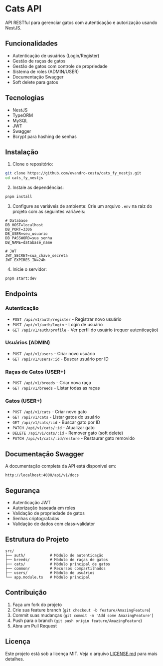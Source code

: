 # Cats API

API RESTful para gerenciar gatos com autenticação e autorização usando NestJS.

## Funcionalidades

- Autenticação de usuários (Login/Register)
- Gestão de raças de gatos
- Gestão de gatos com controle de propriedade
- Sistema de roles (ADMIN/USER)
- Documentação Swagger
- Soft delete para gatos

## Tecnologias

- NestJS
- TypeORM
- MySQL
- JWT
- Swagger
- Bcrypt para hashing de senhas

## Instalação

1. Clone o repositório:
```bash
git clone https://github.com/evandro-costa/cats_fy_nestjs.git
cd cats_fy_nestjs
```

2. Instale as dependências:
```bash
pnpm install
```

3. Configure as variáveis de ambiente:
Crie um arquivo `.env` na raiz do projeto com as seguintes variáveis:
```
# Database
DB_HOST=localhost
DB_PORT=3306
DB_USER=seu_usuario
DB_PASSWORD=sua_senha
DB_NAME=database_name

# JWT
JWT_SECRET=sua_chave_secreta
JWT_EXPIRES_IN=24h
```

4. Inicie o servidor:
```bash
pnpm start:dev
```

## Endpoints

### Autenticação

- `POST /api/v1/auth/register` - Registrar novo usuário
- `POST /api/v1/auth/login` - Login de usuário
- `GET /api/v1/auth/profile` - Ver perfil do usuário (requer autenticação)

### Usuários (ADMIN)

- `POST /api/v1/users` - Criar novo usuário
- `GET /api/v1/users/:id` - Buscar usuário por ID

### Raças de Gatos (USER+)

- `POST /api/v1/breeds` - Criar nova raça
- `GET /api/v1/breeds` - Listar todas as raças

### Gatos (USER+)

- `POST /api/v1/cats` - Criar novo gato
- `GET /api/v1/cats` - Listar gatos do usuário
- `GET /api/v1/cats/:id` - Buscar gato por ID
- `PATCH /api/v1/cats/:id` - Atualizar gato
- `DELETE /api/v1/cats/:id` - Remover gato (soft delete)
- `PATCH /api/v1/cats/:id/restore` - Restaurar gato removido

## Documentação Swagger

A documentação completa da API está disponível em:
```
http://localhost:4000/api/v1/docs
```

## Segurança

- Autenticação JWT
- Autorização baseada em roles
- Validação de propriedade de gatos
- Senhas criptografadas
- Validação de dados com class-validator

## Estrutura do Projeto

```
src/
├── auth/           # Módulo de autenticação
├── breeds/         # Módulo de raças de gatos
├── cats/           # Módulo principal de gatos
├── common/         # Recursos compartilhados
├── users/          # Módulo de usuários
└── app.module.ts   # Módulo principal
```

## Contribuição

1. Faça um fork do projeto
2. Crie sua feature branch (`git checkout -b feature/AmazingFeature`)
3. Commit suas mudanças (`git commit -m 'Add some AmazingFeature'`)
4. Push para o branch (`git push origin feature/AmazingFeature`)
5. Abra um Pull Request

## Licença

Este projeto está sob a licença MIT. Veja o arquivo [LICENSE.md](LICENSE.md) para mais detalhes.
